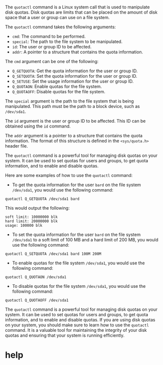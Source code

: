 The `quotactl` command is a Linux system call that is used to manipulate disk quotas. Disk quotas are limits that can be placed on the amount of disk space that a user or group can use on a file system.

The `quotactl` command takes the following arguments:

* `cmd`: The command to be performed.
* `special`: The path to the file system to be manipulated.
* `id`: The user or group ID to be affected.
* `addr`: A pointer to a structure that contains the quota information.

The `cmd` argument can be one of the following:

* `Q_GETQUOTA`: Get the quota information for the user or group ID.
* `Q_SETQUOTA`: Set the quota information for the user or group ID.
* `Q_SETUSE`: Set the usage information for the user or group ID.
* `Q_QUOTAON`: Enable quotas for the file system.
* `Q_QUOTAOFF`: Disable quotas for the file system.

The `special` argument is the path to the file system that is being manipulated. This path must be the path to a block device, such as `/dev/sda1`.

The `id` argument is the user or group ID to be affected. This ID can be obtained using the `id` command.

The `addr` argument is a pointer to a structure that contains the quota information. The format of this structure is defined in the `<sys/quota.h>` header file.

The `quotactl` command is a powerful tool for managing disk quotas on your system. It can be used to set quotas for users and groups, to get quota information, and to enable and disable quotas.

Here are some examples of how to use the `quotactl` command:

* To get the quota information for the user `bard` on the file system `/dev/sda1`, you would use the following command:

```
quotactl Q_GETQUOTA /dev/sda1 bard
```

This would output the following:

```
soft limit: 10000000 blk
hard limit: 20000000 blk
usage: 100000 blk
```

* To set the quota information for the user `bard` on the file system `/dev/sda1` to a soft limit of 100 MB and a hard limit of 200 MB, you would use the following command:

```
quotactl Q_SETQUOTA /dev/sda1 bard 100M 200M
```

* To enable quotas for the file system `/dev/sda1`, you would use the following command:

```
quotactl Q_QUOTAON /dev/sda1
```

* To disable quotas for the file system `/dev/sda1`, you would use the following command:

```
quotactl Q_QUOTAOFF /dev/sda1
```

The `quotactl` command is a powerful tool for managing disk quotas on your system. It can be used to set quotas for users and groups, to get quota information, and to enable and disable quotas. If you are using disk quotas on your system, you should make sure to learn how to use the `quotactl` command. It is a valuable tool for maintaining the integrity of your disk quotas and ensuring that your system is running efficiently.



# help 

```

```
